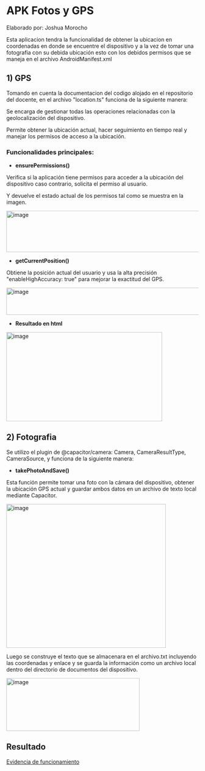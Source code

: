 #  APK Fotos y GPS

Elaborado por: Joshua Morocho

Esta aplicacion tendra la funcionalidad de obtener la ubicacion en coordenadas en donde se encuentre el dispositivo y a la vez de tomar una fotografia con su debida ubicación esto con los debidos permisos que se maneja en el archivo AndroidManifest.xml

## 1) GPS

Tomando en cuenta la documentacion del codigo alojado en el repositorio del docente, en el archivo "location.ts" funciona de la siguiente manera:

Se encarga de gestionar todas las operaciones relacionadas con la geolocalización del dispositivo.

Permite obtener la ubicación actual, hacer seguimiento en tiempo real y manejar los permisos de acceso a la ubicación.

### Funcionalidades principales:

- **ensurePermissions()**

Verifica si la aplicación tiene permisos para acceder a la ubicación del dispositivo caso contrario, solicita el permiso al usuario.

Y devuelve el estado actual de los permisos tal como se muestra en la imagen.

<img width="663" height="108" alt="image" src="https://github.com/user-attachments/assets/d6cce690-1c95-43f5-9a1c-ff09922730e2" />

- **getCurrentPosition()**

Obtiene la posición actual del usuario y usa la alta precisión "enableHighAccuracy: true" para mejorar la exactitud del GPS.

<img width="557" height="71" alt="image" src="https://github.com/user-attachments/assets/029b84e9-96df-4ca2-a471-759c24768a57" />

- **Resultado en html**

<img width="408" height="233" alt="image" src="https://github.com/user-attachments/assets/c439d7aa-719d-4949-928c-bd239f864533" />

## 2) Fotografia

Se utilizo el plugin de @capacitor/camera: Camera, CameraResultType, CameraSource, y funciona de la siguiente manera:

- **takePhotoAndSave()**

Esta función permite tomar una foto con la cámara del dispositivo, obtener la ubicación GPS actual y guardar ambos datos en un archivo de texto local mediante Capacitor.

<img width="418" height="376" alt="image" src="https://github.com/user-attachments/assets/1296cac4-d791-4b96-840b-24c20a81ece9" />

Luego se construye el texto que se almacenara en el archivo.txt incluyendo las coordenadas y enlace y se guarda la información como un archivo local dentro del directorio de documentos del dispositivo.

<img width="349" height="138" alt="image" src="https://github.com/user-attachments/assets/ac5203d4-1c30-4b9f-a566-1961558a709e" />

## Resultado
 
[Evidencia de funcionamiento](./Evidencia_gps_foto.mp4)

